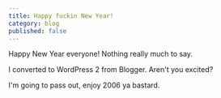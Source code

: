 ```yaml
---
title: Happy fuckin New Year!
category: blog
published: false
---
```


Happy New Year everyone! Nothing really much to say.

I converted to WordPress 2 from Blogger. Aren't you excited?

I'm going to pass out, enjoy 2006 ya bastard.
